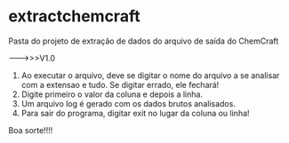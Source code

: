 # extractchemcraft
Pasta do projeto de extração de dados do arquivo de saída do ChemCraft

--->>>V1.0
1. Ao executar o arquivo, deve se digitar o nome do arquivo a se analisar com a extensao e tudo. Se digitar errado, ele fechará!
2. Digite primeiro o valor da coluna e depois a linha.
3. Um arquivo log é gerado com os dados brutos analisados.
4. Para sair do programa, digitar exit no lugar da coluna ou linha!

Boa sorte!!!!
